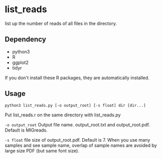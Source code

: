 # list_reads
list up the number of reads of all files in the directory.

## Dependency
- python3
- R
- ggplot2
- tidyr

If you don't install these R packages, they are automatically installed.

## Usage
```
python3 list_reads.py [-o output_root] [-s float] dir [dir...]
```
Put list_reads.r on the same directory with list_reads.py

`-o output_root` Output file name. output_root.txt and output_root.pdf. Default is MIGreads.

`-s float` file size of output_root.pdf. Default is 7. When you use many samples and see sample name, overlap of sample names are  avoided by large size PDF (but same font size).

